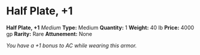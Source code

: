 # Half Plate, +1

**Half Plate, +1**
_Medium_
**Type:** Medium
**Quantity:** 1
**Weight:** 40 lb
**Price:** 4000 gp
**Rarity:** Rare
**Attunement:** None

*You have a +1 bonus to AC while wearing this armor.*